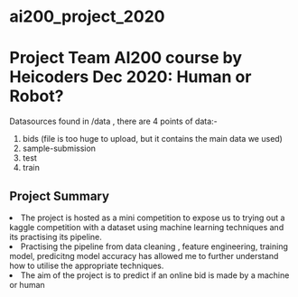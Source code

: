# ai200_project_2020

<h1>Project Team AI200 course by Heicoders Dec 2020: Human or Robot?</h1>

Datasources found in /data , there are 4 points of data:-
1) bids (file is too huge to upload, but it contains the main data we used) 
2) sample-submission
3) test
4) train


<h2>Project Summary</h2>
<li>The project is hosted as a mini competition to expose us to trying out a kaggle competition with a dataset using machine learning techniques and its practising its pipeline.</li>
<li>Practising the pipeline from data cleaning , feature engineering, training model, predicitng model accuracy has allowed me to further understand how to utilise the appropriate techniques.</li>
<li>The aim of the project is to predict if an online bid is made by a machine or human</li>


